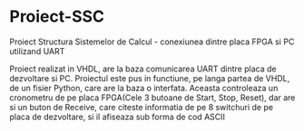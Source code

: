 # Proiect-SSC
Proiect Structura Sistemelor de Calcul - conexiunea dintre placa FPGA si PC utilizand UART


Proiect realizat in VHDL, are la baza comunicarea UART dintre placa de dezvoltare si PC. Proiectul este pus in functiune, pe langa partea de VHDL, de un fisier Python,
care are la baza o interfata. Aceasta controleaza un cronometru de pe placa FPGA(Cele 3 butoane de Start, Stop, Reset), dar are si un buton de Receive, care citeste informatia
de pe 8 switchuri de pe placa de dezvoltare, si il afiseaza sub forma de cod ASCII
